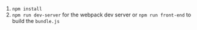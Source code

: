 1. `npm install`
2. `npm run dev-server` for the webpack dev server or `npm run
   front-end` to build the `bundle.js`

